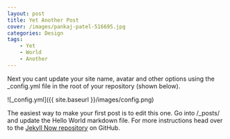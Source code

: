 ```yaml
---
layout: post
title: Yet Another Post
cover: /images/pankaj-patel-516695.jpg
categories: Design
tags: 
    - Yet
    - World
    - Another
---
```


Next you cant update your site name, avatar and other options using the _config.yml file in the root of your repository (shown below).

![_config.yml]({{ site.baseurl }}/images/config.png)

The easiest way to make your first post is to edit this one. Go into /_posts/ and update the Hello World markdown file. For more instructions head over to the [Jekyll Now repository](https://github.com/barryclark/jekyll-now) on GitHub.
